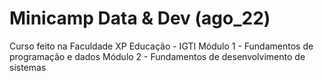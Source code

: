 # Minicamp Data & Dev (ago_22)
Curso feito na Faculdade XP Educação - IGTI
Módulo 1 - Fundamentos de programação e dados
Módulo 2 - Fundamentos de desenvolvimento de sistemas
